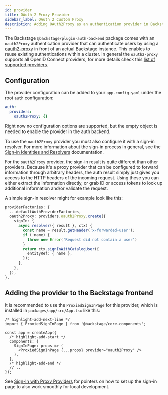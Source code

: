 ```yaml
---
id: provider
title: OAuth 2 Proxy Provider
sidebar_label: OAuth 2 Custom Proxy
description: Adding OAuth2Proxy as an authentication provider in Backstage
---
```


The Backstage `@backstage/plugin-auth-backend` package comes with an
`oauth2Proxy` authentication provider that can authenticate users by using a
[oauth2-proxy](https://github.com/oauth2-proxy/oauth2-proxy) in front of an
actual Backstage instance. This enables to reuse existing authentications within
a cluster. In general the `oauth2-proxy` supports all OpenID Connect providers,
for more details check this
[list of supported providers](https://oauth2-proxy.github.io/oauth2-proxy/docs/configuration/oauth_provider).

## Configuration

The provider configuration can be added to your `app-config.yaml` under the root
`auth` configuration:

```yaml title="app-config.yaml"
auth:
  providers:
    oauth2Proxy: {}
```

Right now no configuration options are supported, but the empty object is needed
to enable the provider in the auth backend.

To use the `oauth2Proxy` provider you must also configure it with a sign-in resolver.
For more information about the sign-in process in general, see the
[Sign-in Identities and Resolvers](../identity-resolver.md) documentation.

For the `oauth2Proxy` provider, the sign-in result is quite different than other providers.
Because it's a proxy provider that can be configured to forward information through
arbitrary headers, the auth result simply just gives you access to the HTTP headers
of the incoming request. Using these you can either extract the information directly,
or grab ID or access tokens to look up additional information and/or validate the request.

A simple sign-in resolver might for example look like this:

```ts
providerFactories: {
  ...defaultAuthProviderFactories,
  oauth2Proxy: providers.oauth2Proxy.create({
    signIn: {
      async resolver({ result }, ctx) {
        const name = result.getHeader('x-forwarded-user');
        if (!name) {
          throw new Error('Request did not contain a user')
        }
        return ctx.signInWithCatalogUser({
          entityRef: { name },
        });
      },
    },
  }),
},
```

## Adding the provider to the Backstage frontend

It is recommended to use the `ProxiedSignInPage` for this provider, which is
installed in `packages/app/src/App.tsx` like this:

```tsx title="packages/app/src/App.tsx"
/* highlight-add-next-line */
import { ProxiedSignInPage } from '@backstage/core-components';

const app = createApp({
  /* highlight-add-start */
  components: {
    SignInPage: props => (
      <ProxiedSignInPage {...props} provider="oauth2Proxy" />
    ),
  },
  /* highlight-add-end */
  // ..
});
```

See [Sign-In with Proxy Providers](../index.md#sign-in-with-proxy-providers) for pointers on how to set up the sign-in page to also work smoothly for local development.
